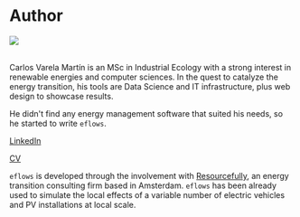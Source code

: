 # Author

<div class="row">
  <div class="col-sm-4">
  
  <img src="../../www/images/author/carlos.png">
  
  </div>
  <div class="col-sm-8">
  
  <br>
  
  <p>
  Carlos Varela Martín is an MSc in Industrial Ecology with a strong interest in renewable energies and computer sciences. In the quest to catalyze the energy transition, his tools are Data Science and IT infrastructure, plus web design to showcase results. 
  </p>
  <p>
  He didn't find any energy management software that suited his needs, so he started to write <code>eflows</code>. 
  </p>
  <p>
  <a href="https://www.linkedin.com/in/carlosvarelamartin/" target="_blank">LinkedIn</a>
  </p>
  <p>
  <a href="www/CV6.pdf" target="_blank">CV</a>
  </p>
  </div>
</div>

`eflows` is developed through the involvement with <a href="https://resourcefully.nl/" target="_blank">Resourcefully</a>, an energy transition consulting firm based in Amsterdam. `eflows` has been already used to simulate the local effects of a variable number of electric vehicles and PV installations at local scale.
